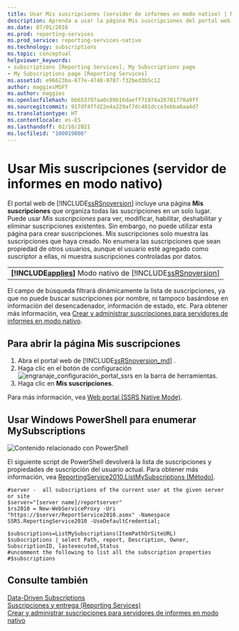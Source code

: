```yaml
---
title: Usar Mis suscripciones (servidor de informes en modo nativo) | Microsoft Docs
description: Aprenda a usar la página Mis suscripciones del portal web de Reporting Services para ver, modificar, habilitar, deshabilitar o eliminar las suscripciones existentes.
ms.date: 07/01/2016
ms.prod: reporting-services
ms.prod_service: reporting-services-native
ms.technology: subscriptions
ms.topic: conceptual
helpviewer_keywords:
- subscriptions [Reporting Services], My Subscriptions page
- My Subscriptions page [Reporting Services]
ms.assetid: e96623ba-677e-4748-8787-f32bed3b5c12
author: maggiesMSFT
ms.author: maggies
ms.openlocfilehash: bb653797aa0c89b16daeff71974a26781770a9ff
ms.sourcegitcommit: 917df4ffd22e4a229af7dc481dcce3ebba0aa4d7
ms.translationtype: HT
ms.contentlocale: es-ES
ms.lasthandoff: 02/10/2021
ms.locfileid: "100019806"
---
```

# <a name="use-my-subscriptions-native-mode-report-server"></a>Usar Mis suscripciones (servidor de informes en modo nativo)
El portal web de [!INCLUDE[ssRSnoversion](../../includes/ssrsnoversion-md.md)] incluye una página **Mis suscripciones** que organiza todas las suscripciones en un solo lugar. Puede usar *Mis suscripciones* para ver, modificar, habilitar, deshabilitar y eliminar suscripciones existentes. Sin embargo, no puede utilizar esta página para crear suscripciones.  Mis suscripciones solo muestra las suscripciones que haya creado. No enumera las suscripciones que sean propiedad de otros usuarios, aunque el usuario esté agregado como suscriptor a ellas, ni muestra suscripciones controladas por datos.
  
||  
|-|  
|**[!INCLUDE[applies](../../includes/applies-md.md)]** Modo nativo de [!INCLUDE[ssRSnoversion](../../includes/ssrsnoversion-md.md)]|  
  
El campo de búsqueda filtrará dinámicamente la lista de suscripciones, ya que no puede buscar suscripciones por nombre, ni tampoco basándose en información del desencadenador, información de estado, etc. Para obtener más información, vea [Crear y administrar suscripciones para servidores de informes en modo nativo](../../reporting-services/subscriptions/create-and-manage-subscriptions-for-native-mode-report-servers.md).
  
## <a name="to-open-the-my-subscriptions-page"></a>Para abrir la página Mis suscripciones  
1. Abra el portal web de [!INCLUDE[ssRSnoversion_md](../../includes/ssrsnoversion-md.md)] .
2. Haga clic en el botón de configuración ![engranaje_configuración_portal_ssrs](../../reporting-services/subscriptions/media/ssrs-portal-settings-gear.png) en la barra de herramientas.
3. Haga clic en **Mis suscripciones**.

Para más información, vea [Web portal (SSRS Native Mode)](../../reporting-services/web-portal-ssrs-native-mode.md).

## <a name="use-windows-powershell-to-list-mysubscriptions"></a>Usar Windows PowerShell para enumerar MySubscriptions  
 ![Contenido relacionado con PowerShell](/analysis-services/analysis-services/instances/install-windows/media/rs-powershellicon.jpg "Contenido relacionado con PowerShell")  
  
 El siguiente script de PowerShell devolverá la lista de suscripciones y propiedades de suscripción del usuario actual. Para obtener más información, vea [ReportingService2010.ListMySubscriptions (Método)](/dotnet/api/reportservice2010.reportingservice2010.listmysubscriptions).  
  
```  
#server -  all subscriptions of the current user at the given server or site  
$server="[server name]/reportserver"  
$rs2010 = New-WebServiceProxy -Uri "https://$server/ReportService2010.asmx" -Namespace SSRS.ReportingService2010 -UseDefaultCredential;  
  
$subscriptions=ListMySubscriptions(ItemPathOrSiteURL)  
$subscriptions | select Path, report, Description, Owner, SubscriptionID, lastexecuted,Status  
#uncomment the following to list all the subscription properties  
#$subscriptions

```  
  
## <a name="see-also"></a>Consulte también  
 [Data-Driven Subscriptions](../../reporting-services/subscriptions/data-driven-subscriptions.md)   
 [Suscripciones y entrega &#40;Reporting Services&#41;](../../reporting-services/subscriptions/subscriptions-and-delivery-reporting-services.md)   
 [Crear y administrar suscripciones para servidores de informes en modo nativo](./create-and-manage-subscriptions-for-native-mode-report-servers.md)  
  
